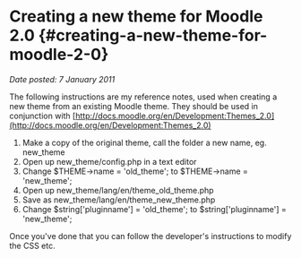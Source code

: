 # Creating a new theme for Moodle 2.0 {#creating-a-new-theme-for-moodle-2-0}

_Date posted: 7 January 2011_

The following instructions are my reference notes, used when creating a new theme from an existing Moodle theme. They should be used in conjunction with [http://docs.moodle.org/en/Development:Themes_2.0](http://docs.moodle.org/en/Development:Themes_2.0)

1.  Make a copy of the original theme, call the folder a new name, eg. new_theme
2.  Open up new_theme/config.php in a text editor
3.  Change $THEME->name = 'old_theme'; to $THEME->name = 'new_theme';
4.  Open up new_theme/lang/en/theme_old_theme.php
5.  Save as new_theme/lang/en/theme_new_theme.php
6.  Change $string['pluginname'] = 'old_theme'; to $string['pluginname'] = 'new_theme';

Once you've done that you can follow the developer's instructions to modify the CSS etc.